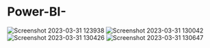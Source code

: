 # Power-BI-
![Screenshot 2023-03-31 123938](https://user-images.githubusercontent.com/129289524/231635386-64f95c41-5aa3-403a-beba-fd92332499c8.png)
![Screenshot 2023-03-31 130042](https://user-images.githubusercontent.com/129289524/231635438-cf99645c-a2b9-494d-b074-ef9a3f5d8367.png)
![Screenshot 2023-03-31 130426](https://user-images.githubusercontent.com/129289524/231635457-77759b77-132a-4713-9ffa-7ef41729b405.png)
![Screenshot 2023-03-31 130647](https://user-images.githubusercontent.com/129289524/231635477-43a4c404-a98f-4981-81f9-0e01da4dba81.png)
